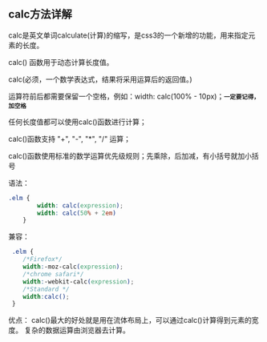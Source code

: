 ## calc方法详解

calc是英文单词calculate(计算)的缩写，是css3的一个新增的功能，用来指定元素的长度。

 calc() 函数用于动态计算长度值。

calc(必须，一个数学表达式，结果将采用运算后的返回值。)

运算符前后都需要保留一个空格，例如：width: calc(100% - 10px)；**`一定要记得，加空格`**

任何长度值都可以使用calc()函数进行计算；

calc()函数支持 "+", "-", "*", "/" 运算；

calc()函数使用标准的数学运算优先级规则；先乘除，后加减，有小括号就加小括号

语法：

```css
.elm {
  		width: calc(expression);
  		width: calc(50% + 2em)
	}
```

兼容：

```css
 .elm {
	/*Firefox*/
	width:-moz-calc(expression);
	/*chrome safari*/
	width:-webkit-calc(expression);
	/*Standard */
	width:calc();
 }
```

优点：
 calc()最大的好处就是用在流体布局上，可以通过calc()计算得到元素的宽度。
 复杂的数据运算由浏览器去计算。